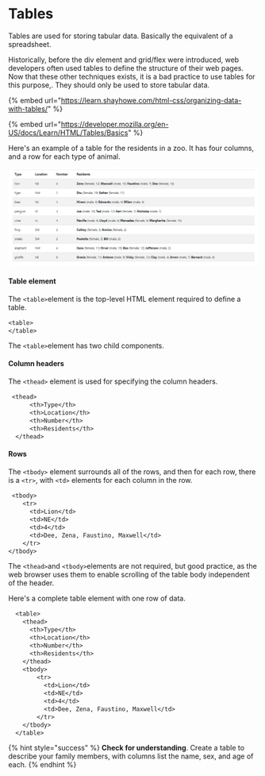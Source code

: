 # Tables

Tables are used for storing tabular data. Basically the equivalent of a spreadsheet. 

Historically, before the div element and grid/flex were introduced, web developers often used tables to define the structure of their web pages. Now that these other techniques exists, it is a bad practice to use tables for this purpose,. They should only be used to store tabular data.

{% embed url="https://learn.shayhowe.com/html-css/organizing-data-with-tables/" %}

{% embed url="https://developer.mozilla.org/en-US/docs/Learn/HTML/Tables/Basics" %}

Here's an example of a table for the residents in a zoo. It has four columns, and a row for each type of animal.

![](../../.gitbook/assets/image%20%2846%29.png)

#### Table element

The `<table>`element is the top-level HTML element required to define a table. 

```markup
<table>
</table>
```

The `<table>`element has two child components.

#### Column headers

The `<thead>` element is used for specifying the column headers.

```markup
 <thead>
      <th>Type</th>
      <th>Location</th>
      <th>Number</th>
      <th>Residents</th>
  </thead>
```

#### Rows

The `<tbody>` element surrounds all of the rows, and then for each row, there is a `<tr>`, with `<td>` elements for each column in the row.

```markup
 <tbody>
    <tr>
      <td>Lion</td>
      <td>NE</td>
      <td>4</td>
      <td>Dee, Zena, Faustino, Maxwell</td>
    </tr>
</tbody>
```

The `<thead>`and `<tbody>`elements are not required, but good practice, as the web browser uses them to enable scrolling of the table body independent of the header.

Here's a complete table element with one row of data.

```markup
  <table>
    <thead>
      <th>Type</th>
      <th>Location</th>
      <th>Number</th>
      <th>Residents</th>
    </thead>
    <tbody>
        <tr>
          <td>Lion</td>
          <td>NE</td>
          <td>4</td>
          <td>Dee, Zena, Faustino, Maxwell</td>
        </tr>
    </tbody>
  </table>

```

{% hint style="success" %}
**Check for understanding**. Create a table to describe your family members, with columns list the name, sex, and age of each.
{% endhint %}

